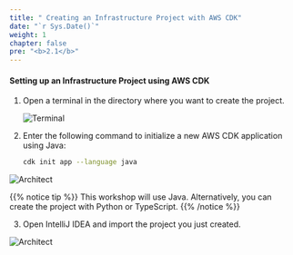 ```yaml
---
title: " Creating an Infrastructure Project with AWS CDK"
date: "`r Sys.Date()`"
weight: 1
chapter: false
pre: "<b>2.1</b>"
---
```


#### Setting up an Infrastructure Project using AWS CDK

1. Open a terminal in the directory where you want to create the project.

   ![Terminal](/images/1/infra/01.png?featherlight=false&width=60pc)

2. Enter the following command to initialize a new AWS CDK application using Java:

   ```bash
   cdk init app --language java
   ```
![Architect](/images/1/infra/02.png?featherlight=false&width=60pc)

{{% notice tip %}}
This workshop will use Java. Alternatively, you can create the project with Python or TypeScript.
{{% /notice %}}

3. Open IntelliJ IDEA and import the project you just created.

![Architect](/images/1/infra/03.png?featherlight=false&width=60pc)
